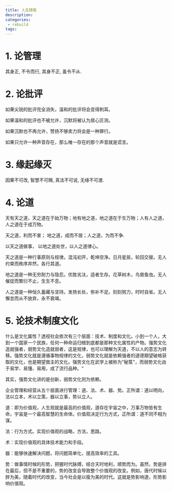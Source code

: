 ```yaml
---
title: 人生随笔
description:
categories:
 - rebuild
tags:
---
```


# 1. 论管理

其身正, 不令而行, 其身不正, 虽令不从.

# 2. 论批评

如果尖锐的批评完全消失，温和的批评将会变得刺耳。

如果温和的批评也不被允许，沉默将被认为居心叵测。

如果沉默也不再允许，赞扬不够卖力将会是一种罪行。

如果只允许一种声音存在，那么唯一存在的那个声音就是谎言。

# 3. 缘起缘灭
因果不可改,
智慧不可赐,
真法不可说,
无缘不可渡.

# 4. 论道

天有天之道，天之道在于始万物；地有地之道，地之道在于生万物；人有人之道，人之道在于成万物。

天之道，利而不害； 地之道，成而不居；人之道，为而不争.

以天之道做事， 以地之道处世，以人之道律心。 

天之道是一种行事原则与规律。混沌初开，乾坤空净。日月星辰，轮回交替。无人约束而秩序井然，各行其道。

地之道是一种无穷耐力与隐忍。优胜劣汰，适者生存。花草树木，鸟兽鱼虫。无人催促而繁衍不止，生生不息。

人之道是一种恒久蓄藏与坚持。发扬长处，弥补不足。刻刻努力，时时自省。无人懈怠而从不放弃，永不衰竭。

# 5. 论技术制度文化

什么是文化属性？透视社会依次有三个层面：技术、制度和文化。小到一个人，大到一个国家一个民族，任何一种命运归根到底都是那种文化属性的产物。强势文化造就强者，弱势文化造就弱者，这是规律，也可以理解为天道，不以人的意志为转移。强势文化就是遵循事物规律的文化，弱势文化就是依赖强者的道德期望破格获取的文化，也是期望救主的文化。强势文化在武学上被称为"秘笈"，而弱势文化由于易学、易懂、易用，成了流行品种。“

其实，强势文化讲的是创新，弱势文化则为依赖。

企业管理和经营从五个层面进行管理：道、法、术、器、势。正所谓：道以明向，法以立本，术以立策，器以立事，势以立人。

道：即为价值观，人生观就是最高的价值观，道存在宇宙之中，万事万物皆有生命，宇宙是一个最高智慧的生命体。价值观决定行为方式，正所谓：道不同不相为谋。

法：行为方式。实现价值观的战略，方法，思路。

术：实现价值观的具体技术能力和手段。

器：能够快速解决问题，将问题简单化，提高效率的工具。

势：做事情时候的形势，把握时代脉搏，结合天时地利，顺势而为。虽然，势是排在最后，但不是不重要的，势的改变会导致整个价值观的改变。例如，唐代时候以胖为美，随着时代的改变，当今社会是以瘦为美的时代。这就是势影响道，形势影响价值观。